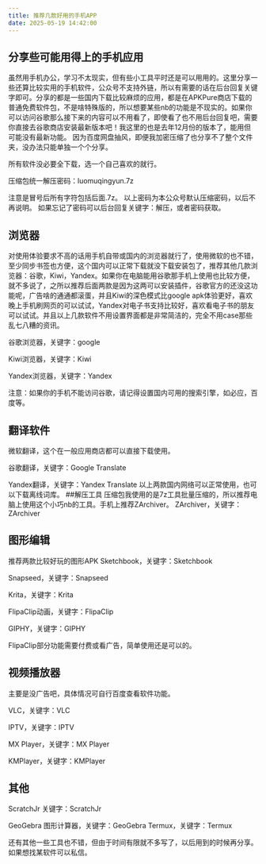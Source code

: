 ```yaml
---
title: 推荐几款好用的手机APP
date: 2025-05-19 14:42:00
---
```


## 分享些可能用得上的手机应用
虽然用手机办公，学习不太现实，但有些小工具平时还是可以用用的。这里分享一些还算比较实用的手机软件，公众号不支持外链，所以有需要的话在后台回复关键字即可。分享的都是一些国内下载比较麻烦的应用，都是在APKPure商店下载的普通免费软件包，不是啥特殊版的，所以想要某些nb的功能是不现实的。如果你可以访问谷歌那么接下来的内容可以不用看了，即使看了也不用后台回复吧，需要你直接去谷歌商店安装最新版本吧！我这里的也是去年12月份的版本了，能用但可能没有最新功能。
因为百度网盘抽风，即便我加密压缩了也分享不了整个文件夹，没办法只能单独一个个分享。

所有软件没必要全下载，选一个自己喜欢的就行。

压缩包统一解压密码：luomuqingyun.7z

注意是冒号后所有字符包括后面.7z。
以上密码为本公众号默认压缩密码，以后不再说明。
如果忘记了密码可以后台回复关键字：解压，或者密码获取。

## 浏览器
对使用体验要求不高的话用手机自带或国内的浏览器就行了，使用微软的也不错，至少同步书签也方便，这个国内可以正常下载就没下载安装包了，推荐其他几款浏览器：谷歌，Kiwi，Yandex。如果你在电脑能用谷歌那手机上使用也比较方便，就不多说了，之所以推荐后面两款是因为这两可以安装插件，谷歌官方的还没这功能呢，广告啥的通通都滚蛋，并且Kiwi的深色模式比google apk体验更好，喜欢晚上手机刷网页的可以试试，Yandex对电子书支持比较好，喜欢看电子书的朋友可以试试。并且以上几款软件不用设置界面都是非常简洁的，完全不用case那些乱七八糟的资讯。

谷歌浏览器，关键字：google

Kiwi浏览器，关键字：Kiwi

Yandex浏览器，关键字：Yandex

注意：如果你的手机不能访问谷歌，请记得设置国内可用的搜索引擎，如必应，百度等。
## 翻译软件
微软翻译，这个在一般应用商店都可以直接下载使用。

谷歌翻译，关键字：Google Translate

Yandex翻译，关键字：Yandex Translate
以上两款国内网络可以正常使用，也可以下载离线词库。
##解压工具
压缩包我使用的是7z工具批量压缩的，所以推荐电脑上使用这个小巧nb的工具。手机上推荐ZArchiver。
ZArchiver，关键字：ZArchiver
## 图形编辑
推荐两款比较好玩的图形APK
Sketchbook，关键字：Sketchbook

Snapseed，关键字：Snapseed

Krita，关键字：Krita

FlipaClip动画，关键字：FlipaClip

GIPHY，关键字：GIPHY

FlipaClip部分功能需要付费或看广告，简单使用还是可以的。
## 视频播放器
主要是没广告吧，具体情况可自行百度查看软件功能。

VLC，关键字：VLC

IPTV，关键字：IPTV

MX Player，关键字：MX Player

KMPlayer，关键字：KMPlayer
## 其他
ScratchJr 关键字：ScratchJr

GeoGebra 图形计算器，关键字：GeoGebra
Termux，关键字：Termux


还有其他一些工具也不错，但由于时间有限就不多写了，以后用到的时候再分享。如果想找某软件可以私信。
